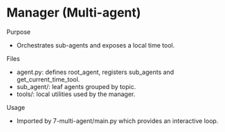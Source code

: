 # Manager (Multi-agent)

Purpose
- Orchestrates sub-agents and exposes a local time tool.

Files
- agent.py: defines root_agent, registers sub_agents and get_current_time_tool.
- sub_agent/: leaf agents grouped by topic.
- tools/: local utilities used by the manager.

Usage
- Imported by 7-multi-agent/main.py which provides an interactive loop.
